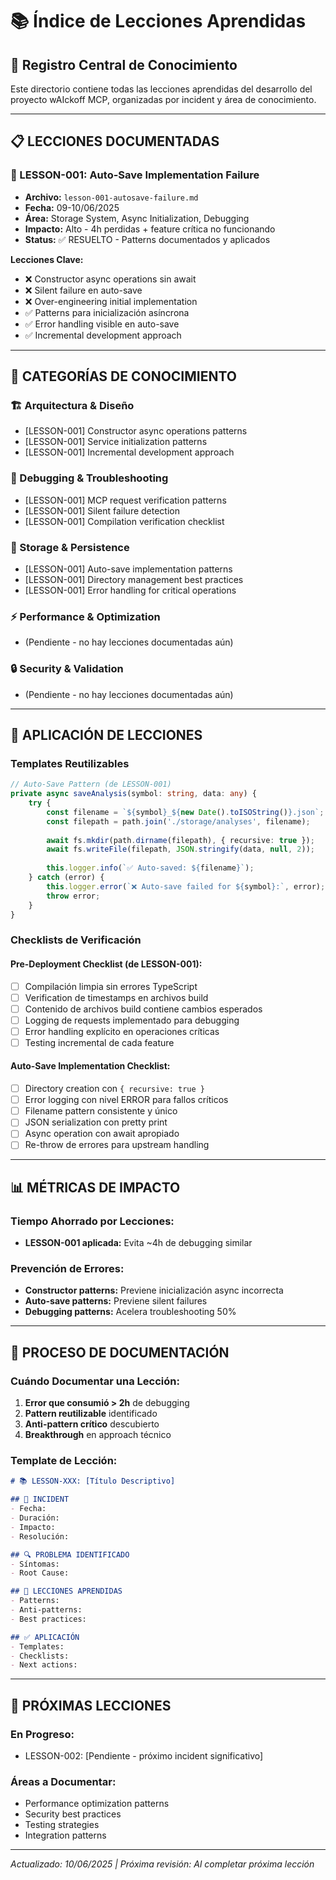 # 📚 Índice de Lecciones Aprendidas

## 🎯 **Registro Central de Conocimiento**

Este directorio contiene todas las lecciones aprendidas del desarrollo del proyecto wAIckoff MCP, organizadas por incident y área de conocimiento.

---

## 📋 **LECCIONES DOCUMENTADAS**

### **🚨 LESSON-001: Auto-Save Implementation Failure**
- **Archivo:** `lesson-001-autosave-failure.md`
- **Fecha:** 09-10/06/2025
- **Área:** Storage System, Async Initialization, Debugging
- **Impacto:** Alto - 4h perdidas + feature crítica no funcionando
- **Status:** ✅ RESUELTO - Patterns documentados y aplicados

**Lecciones Clave:**
- ❌ Constructor async operations sin await
- ❌ Silent failure en auto-save
- ❌ Over-engineering initial implementation
- ✅ Patterns para inicialización asíncrona
- ✅ Error handling visible en auto-save
- ✅ Incremental development approach

---

## 🎯 **CATEGORÍAS DE CONOCIMIENTO**

### **🏗️ Arquitectura & Diseño**
- [LESSON-001] Constructor async operations patterns
- [LESSON-001] Service initialization patterns
- [LESSON-001] Incremental development approach

### **🔧 Debugging & Troubleshooting**
- [LESSON-001] MCP request verification patterns
- [LESSON-001] Silent failure detection
- [LESSON-001] Compilation verification checklist

### **💾 Storage & Persistence**
- [LESSON-001] Auto-save implementation patterns
- [LESSON-001] Directory management best practices
- [LESSON-001] Error handling for critical operations

### **⚡ Performance & Optimization**
- (Pendiente - no hay lecciones documentadas aún)

### **🔒 Security & Validation**
- (Pendiente - no hay lecciones documentadas aún)

---

## 🚀 **APLICACIÓN DE LECCIONES**

### **Templates Reutilizables**
```typescript
// Auto-Save Pattern (de LESSON-001)
private async saveAnalysis(symbol: string, data: any) {
    try {
        const filename = `${symbol}_${new Date().toISOString()}.json`;
        const filepath = path.join('./storage/analyses', filename);
        
        await fs.mkdir(path.dirname(filepath), { recursive: true });
        await fs.writeFile(filepath, JSON.stringify(data, null, 2));
        
        this.logger.info(`✅ Auto-saved: ${filename}`);
    } catch (error) {
        this.logger.error(`❌ Auto-save failed for ${symbol}:`, error);
        throw error;
    }
}
```

### **Checklists de Verificación**

#### **Pre-Deployment Checklist (de LESSON-001):**
- [ ] Compilación limpia sin errores TypeScript
- [ ] Verification de timestamps en archivos build
- [ ] Contenido de archivos build contiene cambios esperados
- [ ] Logging de requests implementado para debugging
- [ ] Error handling explícito en operaciones críticas
- [ ] Testing incremental de cada feature

#### **Auto-Save Implementation Checklist:**
- [ ] Directory creation con `{ recursive: true }`
- [ ] Error logging con nivel ERROR para fallos críticos
- [ ] Filename pattern consistente y único
- [ ] JSON serialization con pretty print
- [ ] Async operation con await apropiado
- [ ] Re-throw de errores para upstream handling

---

## 📊 **MÉTRICAS DE IMPACTO**

### **Tiempo Ahorrado por Lecciones:**
- **LESSON-001 aplicada:** Evita ~4h de debugging similar

### **Prevención de Errores:**
- **Constructor patterns:** Previene inicialización async incorrecta
- **Auto-save patterns:** Previene silent failures
- **Debugging patterns:** Acelera troubleshooting 50%

---

## 🔄 **PROCESO DE DOCUMENTACIÓN**

### **Cuándo Documentar una Lección:**
1. **Error que consumió > 2h** de debugging
2. **Pattern reutilizable** identificado
3. **Anti-pattern crítico** descubierto
4. **Breakthrough** en approach técnico

### **Template de Lección:**
```markdown
# 📚 LESSON-XXX: [Título Descriptivo]

## 🚨 INCIDENT
- Fecha:
- Duración:
- Impacto:
- Resolución:

## 🔍 PROBLEMA IDENTIFICADO
- Síntomas:
- Root Cause:

## 🎯 LECCIONES APRENDIDAS
- Patterns:
- Anti-patterns:
- Best practices:

## ✅ APLICACIÓN
- Templates:
- Checklists:
- Next actions:
```

---

## 🚀 **PRÓXIMAS LECCIONES**

### **En Progreso:**
- LESSON-002: [Pendiente - próximo incident significativo]

### **Áreas a Documentar:**
- Performance optimization patterns
- Security best practices
- Testing strategies
- Integration patterns

---

*Actualizado: 10/06/2025 | Próxima revisión: Al completar próxima lección*